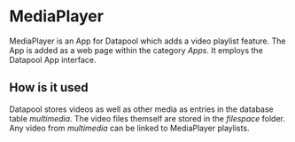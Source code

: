 # MediaPlayer
MediaPlayer is an App for Datapool which adds a video playlist feature. The App is added as a web page within the category *Apps*. It employs the Datapool App interface.
## How is it used
Datapool stores videos as well as other media as entries in the database table *multimedia*. The video files themself are stored in the *filespace* folder. Any video from *multimedia* can be linked to MediaPlayer playlists. 
